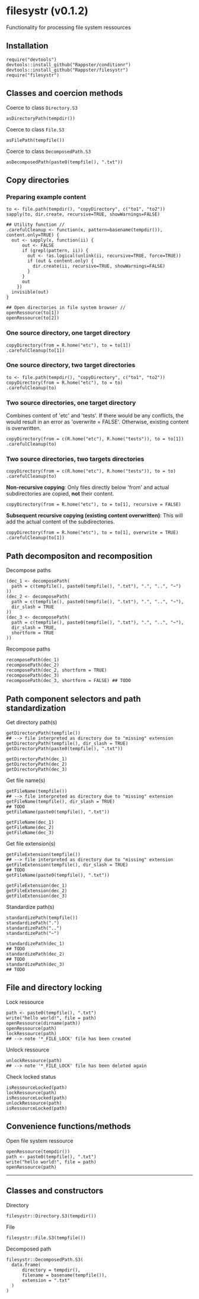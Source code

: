 filesystr (v0.1.2)
======

Functionality for processing file system ressources

## Installation

```
require("devtools")
devtools::install_github("Rappster/conditionr")
devtools::install_github("Rappster/filesystr")
require("filesystr")
```

## Classes and coercion methods

Coerce to class `Directory.S3`

```
asDirectoryPath(tempdir())
```

Coerce to class `File.S3`

```
asFilePath(tempfile())
```

Coerce to class `DecomposedPath.S3`

```
asDecomposedPath(paste0(tempfile(), ".txt"))
```

## Copy directories

### Preparing example content

```
to <- file.path(tempdir(), "copyDirectory", c("to1", "to2"))
sapply(to, dir.create, recursive=TRUE, showWarnings=FALSE)

## Utility function //
.carefulCleanup <- function(x, pattern=basename(tempdir()), content.only=TRUE) {
  out <- sapply(x, function(ii) {
      out <- FALSE
      if (grepl(pattern, ii)) {
        out <- !as.logical(unlink(ii, recursive=TRUE, force=TRUE))
        if (out & content.only) {
          dir.create(ii, recursive=TRUE, showWarnings=FALSE)    
        }
      }        
      out
    })
  invisible(out)
}

## Open directories in file system browser //
openRessource(to[1])
openRessource(to[2])
```

### One source directory, one target directory

```
copyDirectory(from = R.home("etc"), to = to[1])
.carefulCleanup(to[1])
```

### One source directory, two target directories

```
to <- file.path(tempdir(), "copyDirectory", c("to1", "to2"))
copyDirectory(from = R.home("etc"), to = to)
.carefulCleanup(to)
```

### Two source directories, one target directory

Combines content of 'etc' and 'tests'. If there would be any conflicts, the would result in an error as 'overwrite = FALSE'. Otherwise, existing content is overwritten.

```
copyDirectory(from = c(R.home("etc"), R.home("tests")), to = to[1])
.carefulCleanup(to)
```

### Two source directories, two targets directories

```
copyDirectory(from = c(R.home("etc"), R.home("tests")), to = to)
.carefulCleanup(to)
```

**Non-recursive copying**:
Only files directly below 'from' and actual subdirectories are copied, **not** their content.

```
copyDirectory(from = R.home("etc"), to = to[1], recursive = FALSE)
```

**Subsequent recursive copying (existing content overwritten)**:
This will add the actual content of the subdirectories.

```
copyDirectory(from = R.home("etc"), to = to[1], overwrite = TRUE)
.carefulCleanup(to[1])
```

## Path decompositon and recomposition

Decompose paths

```
(dec_1 <- decomposePath(
  path = c(tempfile(), paste0(tempfile(), ".txt"), ".", "..", "~")
))
(dec_2 <- decomposePath(
  path = c(tempfile(), paste0(tempfile(), ".txt"), ".", "..", "~"), 
  dir_slash = TRUE
))
(dec_3 <- decomposePath(
  path = c(tempfile(), paste0(tempfile(), ".txt"), ".", "..", "~"), 
  dir_slash = TRUE, 
  shortform = TRUE
))
```
Recompose paths

```
recomposePath(dec_1)
recomposePath(dec_2)
recomposePath(dec_2, shortform = TRUE)
recomposePath(dec_3)
recomposePath(dec_3, shortform = FALSE) ## TODO
```

## Path component selectors and path standardization

Get directory path(s)

```
getDirectoryPath(tempfile()) 
## --> file interpreted as directory due to "missing" extension
getDirectoryPath(tempfile(), dir_slash = TRUE)
getDirectoryPath(paste0(tempfile(), ".txt"))

getDirectoryPath(dec_1)
getDirectoryPath(dec_2)
getDirectoryPath(dec_3)
```

Get file name(s)

```
getFileName(tempfile()) 
## --> file interpreted as directory due to "missing" extension
getFileName(tempfile(), dir_slash = TRUE) 
## TODO
getFileName(paste0(tempfile(), ".txt"))

getFileName(dec_1)
getFileName(dec_2)
getFileName(dec_3)
```

Get file extension(s)

```
getFileExtension(tempfile()) 
## --> file interpreted as directory due to "missing" extension
getFileExtension(tempfile(), dir_slash = TRUE) 
## TODO
getFileName(paste0(tempfile(), ".txt"))

getFileExtension(dec_1)
getFileExtension(dec_2)
getFileExtension(dec_3)
```

Standardize path(s)

```
standardizePath(tempfile()) 
standardizePath(".")
standardizePath("..")
standardizePath("~")

standardizePath(dec_1)
## TODO
standardizePath(dec_2)
## TODO
standardizePath(dec_3)
## TODO
```

## File and directory locking

Lock ressource

```
path <- paste0(tempfile(), ".txt")
write("hello world!", file = path)
openRessource(dirname(path))
openRessource(path)
lockRessource(path)
## --> note '*_FILE_LOCK' file has been created
```

Unlock ressource

```
unlockRessource(path)
## --> note '*_FILE_LOCK' file has been deleted again
```

Check locked status 

```
isRessourceLocked(path)
lockRessource(path)
isRessourceLocked(path)
unlockRessource(path)
isRessourceLocked(path)
```
## Convenience functions/methods

Open file system ressource

```
openRessource(tempdir())
path <- paste0(tempfile(), ".txt")
write("hello world!", file = path)
openRessource(path)
```

-----

## Classes and constructors

Directory

```
filesystr::Directory.S3(tempdir())
```

File

```
filesystr::File.S3(tempfile())
```

Decomposed path

```
filesystr::DecomposedPath.S3(
  data.frame(
      directory = tempdir(), 
      filename = basename(tempfile()), 
      extension = ".txt"
  )
)
```